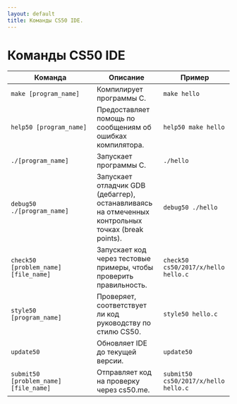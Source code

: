 ```yaml
---
layout: default
title: Команды CS50 IDE.
---
```


# Команды CS50 IDE

<table class="table table-striped">
  <thead>
    <tr>
      <th scope="col">Команда</th>
      <th scope="col" width="30%">Описание</th>
      <th scope="col">Пример</th>
    </tr>
  </thead>
  <tbody>
    <tr>
      <td><code>make [program_name]</code></td>
      <td>Компилирует программы C.</td>
      <td><code>make hello</code></td>
    </tr>
    <tr>
          <td><code>help50 [program_name]</code></td>
          <td>Предоставляет помощь по сообщениям об ошибках компилятора.</td>
          <td><code>help50 make hello</code></td>
    </tr>
    <tr>
          <td><code>./[program_name]</code></td>
          <td>Запускает программы C.</td>
          <td><code>./hello</code></td>
        </tr>
    <tr>
        <td><code>debug50 ./[program_name]</code></td>
        <td>Запускает отладчик GDB (дебаггер), останавливаясь на отмеченных контрольных точках (break points).</td>
        <td><code>debug50 ./hello</code></td>
    </tr>
    <tr>
            <td><code>check50 [problem_name] [file_name]</code></td>
            <td>Запускает код через тестовые примеры, чтобы проверить правильность.</td>
            <td><code>check50 cs50/2017/х/hello hello.c</code></td>
        </tr>
    <tr>
                <td><code>style50 [program_name]</code></td>
                <td>Проверяет, соответствует ли код руководству по стилю CS50.</td>
                <td><code>style50 hello.c</code></td>
            </tr>
             <tr>
               <td><code>update50</code></td>
               <td>Обновляет IDE до текущей версии.</td>
               <td><code>update50</code></td>
             </tr>
            <tr>
                        <td><code>submit50 [problem_name] [file_name]</code></td>
                        <td>Отправляет код на проверку через cs50.me.</td>
                        <td><code>submit50 cs50/2017/х/hello hello.c</code></td>
                    </tr>
  </tbody>
</table>
